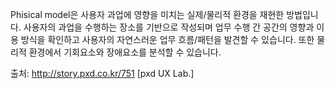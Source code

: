 
Phisical model은 사용자 과업에 영향을 미치는 실제/물리적 환경을 재현한 방법입니다. 사용자의 과업을 수행하는 장소를 기반으로 작성되며 업무 수행 간 공간의 영향과 이용 방식을 확인하고 사용자의 자연스러운 업무 흐름/패턴을 발견할 수 있습니다. 또한 물리적 환경에서 기회요소와 장애요소를 분석할 수 있습니다.

출처: http://story.pxd.co.kr/751 [pxd UX Lab.]